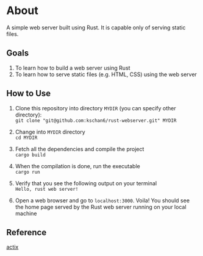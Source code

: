 # About
A simple web server built using Rust. It is capable only of serving static files.

## Goals
1. To learn how to build a web server using Rust
2. To learn how to serve static files (e.g. HTML, CSS) using the web server

## How to Use
1. Clone this repository into directory `MYDIR` (you can specify other directory):<br>
`git clone "git@github.com:kschan6/rust-webserver.git" MYDIR`

2. Change into `MYDIR` directory<br>
`cd MYDIR`

3. Fetch all the dependencies and compile the project<br>
`cargo build`

4. When the compilation is done, run the executable<br>
`cargo run`

5. Verify that you see the following output on your terminal<br>
`Hello, rust web server!`

6. Open a web browser and go to `localhost:3000`. Voila! You should see the home page served by the Rust web server running on your local machine

## Reference
[actix](https://github.com/actix/examples/tree/master/static_index)
